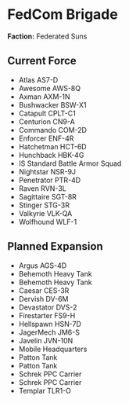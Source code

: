 # FedCom Brigade
**Faction:** Federated Suns
## Current Force
- Atlas AS7-D
- Awesome AWS-8Q
- Axman AXM-1N
- Bushwacker BSW-X1
- Catapult CPLT-C1
- Centurion CN9-A
- Commando COM-2D
- Enforcer ENF-4R
- Hatchetman HCT-6D
- Hunchback HBK-4G
- IS Standard Battle Armor Squad
- Nightstar NSR-9J
- Penetrator PTR-4D
- Raven RVN-3L
- Sagittaire SGT-8R
- Stinger STG-3R
- Valkyrie VLK-QA
- Wolfhound WLF-1
## Planned Expansion
- Argus AGS-4D
- Behemoth Heavy Tank
- Behemoth Heavy Tank
- Caesar CES-3R
- Dervish DV-6M
- Devastator DVS-2
- Firestarter FS9-H
- Hellspawn HSN-7D
- JagerMech JM6-S
- Javelin JVN-10N
- Mobile Headquarters
- Patton Tank
- Patton Tank
- Schrek PPC Carrier
- Schrek PPC Carrier
- Templar TLR1-O
